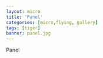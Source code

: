 ```yaml
---
layout: micro
title: 'Panel'
categories: [micro,flying, gallery]
tags: [tiger]
banner: panel.jpg
---
```


Panel
